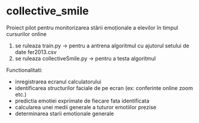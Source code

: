 # collective_smile
Proiect pilot pentru monitorizarea stării emoționale a elevilor în timpul cursurilor online

1. se ruleaza train.py -> pentru a antrena algoritmul cu ajutorul setului de date fer2013.csv
2. se ruleaza collectiveSmile.py -> pentru a testa algoritmul

Functionalitati:
- inregistrarea ecranul calculatorului
- identificarea structurilor faciale de pe ecran (ex: conferinte online zoom etc.)
- predictia emotiei exprimate de fiecare fata identificata
- calcularea unei medii generale a tuturor emotiilor prezise
- determinarea starii emotionale generale 
